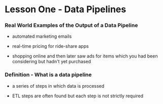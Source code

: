 # Lesson One - Data Pipelines #

### Real World Examples of the Output of a Data Pipeline ###

- automated marketing emails

- real-time pricing for ride-share apps

- shopping online and then later saw ads for items which you had been considering but hadn't yet purchased

### Definition - What is a data pipeline ###

- a series of steps in which data is processed

- ETL steps are often found but each step is not strictly required